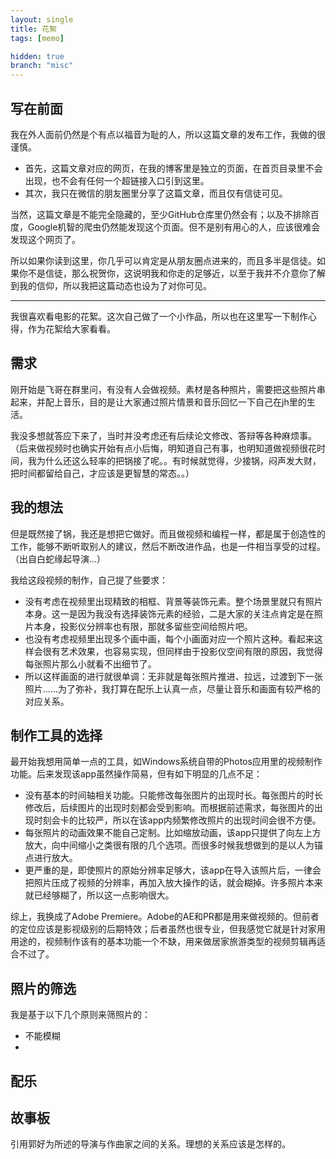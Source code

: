 ```yaml
---
layout: single
title: 花絮
tags: [memo]

hidden: true
branch: "misc"
---
```


## 写在前面
我在外人面前仍然是个有点以福音为耻的人，所以这篇文章的发布工作，我做的很谨慎。
- 首先，这篇文章对应的网页，在我的博客里是独立的页面，在首页目录里不会出现，也不会有任何一个超链接入口引到这里。
- 其次，我只在微信的朋友圈里分享了这篇文章，而且仅有信徒可见。

当然，这篇文章是不能完全隐藏的，至少GitHub仓库里仍然会有；以及不排除百度，Google机智的爬虫仍然能发现这个页面。但不是别有用心的人，应该很难会发现这个网页了。

所以如果你读到这里，你几乎可以肯定是从朋友圈点进来的，而且多半是信徒。如果你不是信徒，那么祝贺你，这说明我和你走的足够近，以至于我并不介意你了解到我的信仰，所以我把这篇动态也设为了对你可见。

---

我很喜欢看电影的花絮。这次自己做了一个小作品，所以也在这里写一下制作心得，作为花絮给大家看看。

## 需求
刚开始是飞哥在群里问，有没有人会做视频。素材是各种照片，需要把这些照片串起来，并配上音乐，目的是让大家通过照片情景和音乐回忆一下自己在jh里的生活。

我没多想就答应下来了，当时并没考虑还有后续论文修改、答辩等各种麻烦事。（后来做视频时也确实开始有点小后悔，明知道自己有事，也明知道做视频很花时间，我为什么还这么轻率的把锅接了呢。。有时候就觉得，少接锅，闷声发大财，把时间都留给自己，才应该是更智慧的常态。。）

## 我的想法
但是既然接了锅，我还是想把它做好。而且做视频和编程一样，都是属于创造性的工作，能够不断听取别人的建议，然后不断改进作品，也是一件相当享受的过程。（出自白蛇缘起导演...）

我给这段视频的制作，自己提了些要求：
- 没有考虑在视频里出现精致的相框、背景等装饰元素。整个场景里就只有照片本身。这一是因为我没有选择装饰元素的经验，二是大家的关注点肯定是在照片本身，投影仪分辨率也有限，那就多留些空间给照片吧。
- 也没有考虑视频里出现多个画中画，每个小画面对应一个照片这种。看起来这样会很有艺术效果，也容易实现，但同样由于投影仪空间有限的原因，我觉得每张照片那么小就看不出细节了。
- 所以这样画面的进行就很单调：无非就是每张照片推进、拉远，过渡到下一张照片......为了弥补，我打算在配乐上认真一点，尽量让音乐和画面有较严格的对应关系。

## 制作工具的选择
最开始我想用简单一点的工具，如Windows系统自带的Photos应用里的视频制作功能。后来发现该app虽然操作简易，但有如下明显的几点不足：

- 没有基本的时间轴相关功能。只能修改每张图片的出现时长。每张图片的时长修改后，后续图片的出现时刻都会受到影响。而根据前述需求，每张图片的出现时刻会卡的比较严，所以在该app内频繁修改照片的出现时间会很不方便。
- 每张照片的动画效果不能自己定制。比如缩放动画，该app只提供了向左上方放大，向中间缩小之类很有限的几个选项。而很多时候我想做到的是以人为锚点进行放大。
- 更严重的是，即使照片的原始分辨率足够大，该app在导入该照片后，一律会把照片压成了视频的分辨率，再加入放大操作的话，就会糊掉。许多照片本来就已经够糊了，所以这一点影响很大。

综上，我换成了Adobe Premiere。Adobe的AE和PR都是用来做视频的。但前者的定位应该是影视级别的后期特效；后者虽然也很专业，但我感觉它就是针对家用用途的，视频制作该有的基本功能一个不缺，用来做居家旅游类型的视频剪辑再适合不过了。

## 照片的筛选
我是基于以下几个原则来筛照片的：
- 不能模糊
- 

## 配乐

## 故事板



引用郭好为所述的导演与作曲家之间的关系。理想的关系应该是怎样的。



